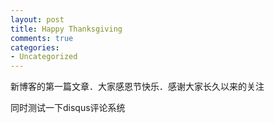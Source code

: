 ```yaml
---
layout: post
title: Happy Thanksgiving
comments: true
categories: 
- Uncategorized
---
```


新博客的第一篇文章．大家感恩节快乐．感谢大家长久以来的关注

同时测试一下disqus评论系统


